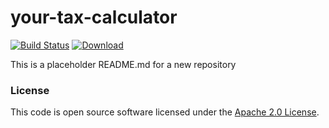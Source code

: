 
# your-tax-calculator

[![Build Status](https://travis-ci.org/hmrc/your-tax-calculator.svg?branch=master)](https://travis-ci.org/hmrc/your-tax-calculator) [ ![Download](https://api.bintray.com/packages/hmrc/releases/your-tax-calculator/images/download.svg) ](https://bintray.com/hmrc/releases/your-tax-calculator/_latestVersion)

This is a placeholder README.md for a new repository

### License

This code is open source software licensed under the [Apache 2.0 License]("http://www.apache.org/licenses/LICENSE-2.0.html").
    